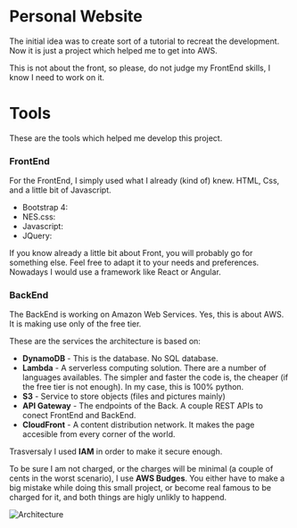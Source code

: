 # Personal Website

The initial idea was to create sort of a tutorial to recreat the development. Now it is just a project which helped me to get into AWS.

This is not about the front, so please, do not judge my FrontEnd skills, I know I need to work on it.

# Tools
These are the tools which helped me develop this project.
### FrontEnd
For the FrontEnd, I simply used what I already (kind of) knew. HTML, Css, and a little bit of Javascript. 
 - Bootstrap 4:
 - NES.css:
 - Javascript:
 - JQuery:

If you know already a little bit about Front, you will probably go for something else. Feel free to adapt it to your needs and preferences. Nowadays I would use a framework like React or Angular. 

### BackEnd

The BackEnd is working on Amazon Web Services. Yes, this is about AWS. It is making use only of the free tier.  

These are the services the architecture is based on:
- **DynamoDB** - This is the database. No SQL database.
- **Lambda** - A serverless computing solution. There are a number of languages availables. The simpler and faster the code is, the cheaper (if the free tier is not enough). In my case, this is 100% python. 
- **S3** - Service to store objects (files and pictures mainly)
- **API Gateway** - The endpoints of the Back. A couple REST APIs to conect FrontEnd and BackEnd. 
- **CloudFront** - A content distribution network. It makes the page accesible from every corner of the world. 

Trasversaly I used **IAM** in order to make it secure enough. 

To be sure I am not charged, or the charges will be minimal (a couple of cents in the worst scenario), I use **AWS Budges**. You either have to make a big mistake while doing this small project, or become real famous to be charged for it, and both things are higly unlikly to happend.

![Architecture](https://github.com/Cdelgado23/OPENCV-CVHandler/blob/master/CV_Page_Diagram-Final%20Architecture.png)
